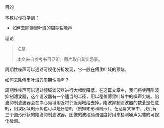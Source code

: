 目的

本教程你将学到：

* 如何去除傅里叶域的周期性噪声

理论

> 注意
> 
> 本文来自参考书目[79]。图片取自真实场景。

周期性噪声可以通过可视化分析发现，它一般在傅里叶域的顶端。

如何去除傅里叶域的周期性噪声？

周期性噪声可以通过频域滤波器进行大幅度降低。在这篇文章中，我们将使用陷波抑制滤波器，这个滤波器有一个适当的半径，用以覆盖傅里叶域中的噪声尖端。陷波抑制滤波器会在中心频域附近将邻近频域给去掉。陷波抑制滤波器的数量是任意的，陷波区域的形状也可以是任意的（例如矩形和圆形）。在这篇文章中，我们有三个圆形形状的陷波抑制滤波器。图像的波段频谱强度将用来检测噪声尖端的可视化检测。